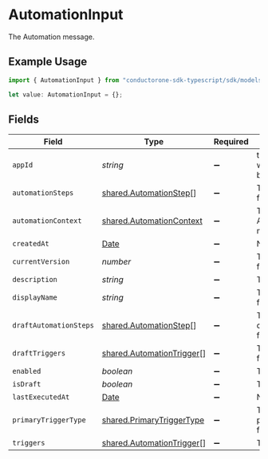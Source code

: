 # AutomationInput

The Automation message.

## Example Usage

```typescript
import { AutomationInput } from "conductorone-sdk-typescript/sdk/models/shared";

let value: AutomationInput = {};
```

## Fields

| Field                                                                                         | Type                                                                                          | Required                                                                                      | Description                                                                                   |
| --------------------------------------------------------------------------------------------- | --------------------------------------------------------------------------------------------- | --------------------------------------------------------------------------------------------- | --------------------------------------------------------------------------------------------- |
| `appId`                                                                                       | *string*                                                                                      | :heavy_minus_sign:                                                                            | the app id this workflow_template belongs to                                                  |
| `automationSteps`                                                                             | [shared.AutomationStep](../../../sdk/models/shared/automationstep.md)[]                       | :heavy_minus_sign:                                                                            | The automationSteps field.                                                                    |
| `automationContext`                                                                           | [shared.AutomationContext](../../../sdk/models/shared/automationcontext.md)                   | :heavy_minus_sign:                                                                            | The AutomationContext message.                                                                |
| `createdAt`                                                                                   | [Date](https://developer.mozilla.org/en-US/docs/Web/JavaScript/Reference/Global_Objects/Date) | :heavy_minus_sign:                                                                            | N/A                                                                                           |
| `currentVersion`                                                                              | *number*                                                                                      | :heavy_minus_sign:                                                                            | The currentVersion field.                                                                     |
| `description`                                                                                 | *string*                                                                                      | :heavy_minus_sign:                                                                            | The description field.                                                                        |
| `displayName`                                                                                 | *string*                                                                                      | :heavy_minus_sign:                                                                            | The displayName field.                                                                        |
| `draftAutomationSteps`                                                                        | [shared.AutomationStep](../../../sdk/models/shared/automationstep.md)[]                       | :heavy_minus_sign:                                                                            | The draftAutomationSteps field.                                                               |
| `draftTriggers`                                                                               | [shared.AutomationTrigger](../../../sdk/models/shared/automationtrigger.md)[]                 | :heavy_minus_sign:                                                                            | The draftTriggers field.                                                                      |
| `enabled`                                                                                     | *boolean*                                                                                     | :heavy_minus_sign:                                                                            | The enabled field.                                                                            |
| `isDraft`                                                                                     | *boolean*                                                                                     | :heavy_minus_sign:                                                                            | The isDraft field.                                                                            |
| `lastExecutedAt`                                                                              | [Date](https://developer.mozilla.org/en-US/docs/Web/JavaScript/Reference/Global_Objects/Date) | :heavy_minus_sign:                                                                            | N/A                                                                                           |
| `primaryTriggerType`                                                                          | [shared.PrimaryTriggerType](../../../sdk/models/shared/primarytriggertype.md)                 | :heavy_minus_sign:                                                                            | The primaryTriggerType field.                                                                 |
| `triggers`                                                                                    | [shared.AutomationTrigger](../../../sdk/models/shared/automationtrigger.md)[]                 | :heavy_minus_sign:                                                                            | The triggers field.                                                                           |